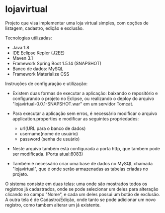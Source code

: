# lojavirtual
Projeto que visa implementar uma loja virtual simples, com opções de listagem, cadastro, edição e exclusão.

Tecnologias utilizadas:
  - Java 1.8
  - IDE Eclipse Kepler (J2EE)
  - Maven 3.1
  - Framework Spring Boot 1.5.14 (SNAPSHOT)
  - Banco de dados: MySQL
  - Framework Materialize CSS
  
Instruções de configuração e utilização:
 - Existem duas formas de executar a aplicação: baixando o repositório e configurando o projeto no Eclipse, ou realizando o deploy do 
 arquivo "lojavirtual-0.0.1-SNAPSHOT.war" em um servidor Tomcat.
 - Para executar a aplicação sem erros, é necessário modificar o arquivo application.properties e modificar as seguintes propriedades:
    - url(URL para o banco de dados)
    - username(nome de usuário)
    - password (senha de usuário)
    
  - Neste arquivo também está configurada a porta http, que tambem pode ser modificada. (Porta atual:8083)
  - Também é necessário criar uma base de dados no MySQL chamada "lojavirtual", que é onde serão armazenadas as tabelas criadas no projeto.
 
 
  
  O sistema consiste em duas telas: uma onde são mostrados todos os registros já cadastrados, onde se pode selecionar um deles para alteração clicando no campo "Nome", e cada um deles possui um botão de exclusão.
  A outra tela é de Cadastro/Edição, onde tanto se pode adicionar um novo registro, como tambem alterar um já existente.
  
  
